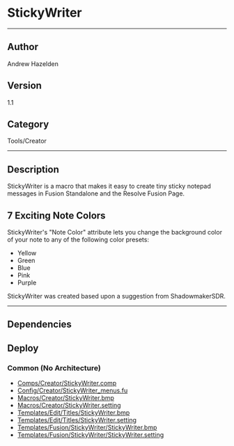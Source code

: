 # StickyWriter
___

## Author
Andrew Hazelden

## Version
1.1

## Category
Tools/Creator

___

## Description
<p>StickyWriter is a macro that makes it easy to create tiny sticky notepad messages in Fusion Standalone and the Resolve Fusion Page.</p>
	
<h2>7 Exciting Note Colors</h2>

<p>StickyWriter's "Note Color" attribute lets you change the background color of your note to any of the following color presets:</p>

<ul>
	<li>Yellow</li>
	<li>Green</li>
	<li>Blue</li>
	<li>Pink</li>
	<li>Purple</li>
</ul>

<p>StickyWriter was created based upon a suggestion from ShadowmakerSDR.</p>


___

## Dependencies

## Deploy

### Common (No Architecture)

<ul>
<li><a href="https://gitlab.com/WeSuckLess/Reactor/-/blob/master/Atoms/com.AndrewHazelden.StickyWriter/Comps/Creator/StickyWriter.comp?ref_type=heads">Comps/Creator/StickyWriter.comp</a></li>
<li><a href="https://gitlab.com/WeSuckLess/Reactor/-/blob/master/Atoms/com.AndrewHazelden.StickyWriter/Config/Creator/StickyWriter_menus.fu?ref_type=heads">Config/Creator/StickyWriter_menus.fu</a></li>
<li><a href="https://gitlab.com/WeSuckLess/Reactor/-/blob/master/Atoms/com.AndrewHazelden.StickyWriter/Macros/Creator/StickyWriter.bmp?ref_type=heads">Macros/Creator/StickyWriter.bmp</a></li>
<li><a href="https://gitlab.com/WeSuckLess/Reactor/-/blob/master/Atoms/com.AndrewHazelden.StickyWriter/Macros/Creator/StickyWriter.setting?ref_type=heads">Macros/Creator/StickyWriter.setting</a></li>
<li><a href="https://gitlab.com/WeSuckLess/Reactor/-/blob/master/Atoms/com.AndrewHazelden.StickyWriter/Templates/Edit/Titles/StickyWriter.bmp?ref_type=heads">Templates/Edit/Titles/StickyWriter.bmp</a></li>
<li><a href="https://gitlab.com/WeSuckLess/Reactor/-/blob/master/Atoms/com.AndrewHazelden.StickyWriter/Templates/Edit/Titles/StickyWriter.setting?ref_type=heads">Templates/Edit/Titles/StickyWriter.setting</a></li>
<li><a href="https://gitlab.com/WeSuckLess/Reactor/-/blob/master/Atoms/com.AndrewHazelden.StickyWriter/Templates/Fusion/StickyWriter/StickyWriter.bmp?ref_type=heads">Templates/Fusion/StickyWriter/StickyWriter.bmp</a></li>
<li><a href="https://gitlab.com/WeSuckLess/Reactor/-/blob/master/Atoms/com.AndrewHazelden.StickyWriter/Templates/Fusion/StickyWriter/StickyWriter.setting?ref_type=heads">Templates/Fusion/StickyWriter/StickyWriter.setting</a></li>
</ul>
